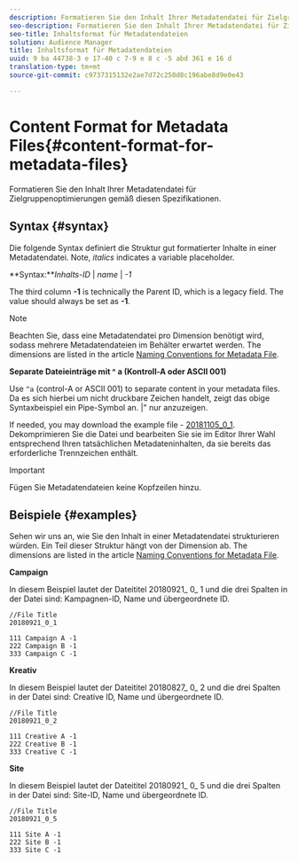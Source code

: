 ```yaml
---
description: Formatieren Sie den Inhalt Ihrer Metadatendatei für Zielgruppenoptimierungen gemäß diesen Spezifikationen.
seo-description: Formatieren Sie den Inhalt Ihrer Metadatendatei für Zielgruppenoptimierungen gemäß diesen Spezifikationen.
seo-title: Inhaltsformat für Metadatendateien
solution: Audience Manager
title: Inhaltsformat für Metadatendateien
uuid: 9 ba 44738-3 e 17-40 c 7-9 e 8 c -5 abd 361 e 16 d
translation-type: tm+mt
source-git-commit: c9737315132e2ae7d72c250d8c196abe8d9e0e43

---
```



# Content Format for Metadata Files{#content-format-for-metadata-files}

Formatieren Sie den Inhalt Ihrer Metadatendatei für Zielgruppenoptimierungen gemäß diesen Spezifikationen.

## Syntax {#syntax}

Die folgende Syntax definiert die Struktur gut formatierter Inhalte in einer Metadatendatei. Note, *italics* indicates a variable placeholder.

**Syntax:***Inhalts-ID* | *name* | *-1*

<!--In the contents syntax, you'll notice a parent ID variable. Don't confuse it with the parent ID used in the [metadata file name](../../../reporting/audience-optimization-reports/metadata-files-intro/metadata-file-names.md). These 2 variables seem similar, but they represent different things. In the file name, the parent ID corresponds to a category like "campaign" (ID 1), "placement" (ID 3), or "tactic" (ID 9), etc. In the file body:-->

The third column **-1** is technically the Parent ID, which is a legacy field. The value should always be set as **-1**.

>[!NOTE]
>
>Beachten Sie, dass eine Metadatendatei pro Dimension benötigt wird, sodass mehrere Metadatendateien im Behälter erwartet werden. The dimensions are listed in the article [Naming Conventions for Metadata File](../../../reporting/audience-optimization-reports/metadata-files-intro/metadata-file-names.md#child-dimension).

**Separate Dateieinträge mit ^ a (Kontroll-A oder ASCII 001)**

Use `^a` (control-A or ASCII 001) to separate content in your metadata files. Da es sich hierbei um nicht druckbare Zeichen handelt, zeigt das obige Syntaxbeispiel ein Pipe-Symbol an. |" nur anzuzeigen.

If needed, you may download the example file - [20181105_0_1](assets/20181105_0_1.zip). Dekomprimieren Sie die Datei und bearbeiten Sie sie im Editor Ihrer Wahl entsprechend Ihren tatsächlichen Metadateninhalten, da sie bereits das erforderliche Trennzeichen enthält.

>[!IMPORTANT]
>
>Fügen Sie Metadatendateien keine Kopfzeilen hinzu.

## Beispiele {#examples}

Sehen wir uns an, wie Sie den Inhalt in einer Metadatendatei strukturieren würden. Ein Teil dieser Struktur hängt von der Dimension ab. The dimensions are listed in the article [Naming Conventions for Metadata File](../../../reporting/audience-optimization-reports/metadata-files-intro/metadata-file-names.md#child-dimension).

**Campaign**

In diesem Beispiel lautet der Dateititel 20180921_ 0_ 1 und die drei Spalten in der Datei sind: Kampagnen-ID, Name und übergeordnete ID.

<!--Let's say you want to populate the creative drop down menu with creative names from a particular campaign. In this case, your metadata file name would include ID 1 (campaign) and ID 2 (creative). Following the content syntax, your metadata file would contain the creative ID, creative name, and actual campaign ID.-->

```
//File Title
20180921_0_1

111 Campaign A -1
222 Campaign B -1
333 Campaign C -1
```

**Kreativ**

In diesem Beispiel lautet der Dateititel 20180827_ 0_ 2 und die drei Spalten in der Datei sind: Creative ID, Name und übergeordnete ID.

```
//File Title
20180921_0_2

111 Creative A -1
222 Creative B -1
333 Creative C -1
```

**Site**

In diesem Beispiel lautet der Dateititel 20180921_ 0_ 5 und die drei Spalten in der Datei sind: Site-ID, Name und übergeordnete ID.

```
//File Title
20180921_0_5

111 Site A -1
222 Site B -1
333 Site C -1
```
